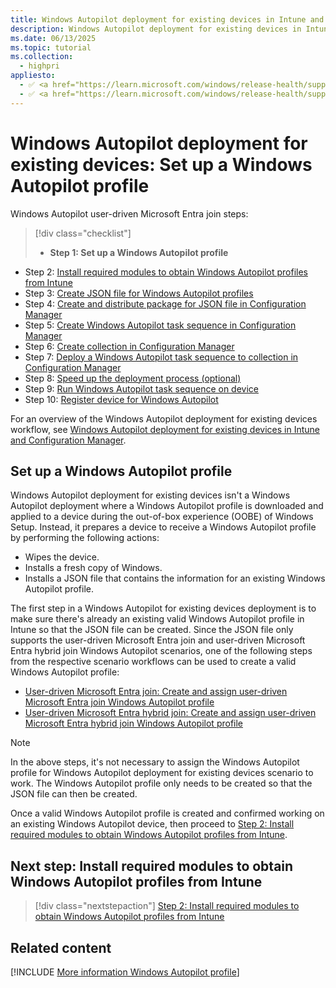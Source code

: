 ```yaml
---
title: Windows Autopilot deployment for existing devices in Intune and Configuration Manager - Step 1 of 10 - Set up a Windows Autopilot profile
description: Windows Autopilot deployment for existing devices in Intune and Configuration Manager - Step 1 of 10 - Set up a Windows Autopilot profile.
ms.date: 06/13/2025
ms.topic: tutorial
ms.collection:
  - highpri
appliesto:
  - ✅ <a href="https://learn.microsoft.com/windows/release-health/supported-versions-windows-client" target="_blank">Windows 11</a>
  - ✅ <a href="https://learn.microsoft.com/windows/release-health/supported-versions-windows-client" target="_blank">Windows 10</a>
---
```


# Windows Autopilot deployment for existing devices: Set up a Windows Autopilot profile

Windows Autopilot user-driven Microsoft Entra join steps:

> [!div class="checklist"]
>
> - **Step 1: Set up a Windows Autopilot profile**

- Step 2: [Install required modules to obtain Windows Autopilot profiles from Intune](install-modules.md)
- Step 3: [Create JSON file for Windows Autopilot profiles](create-json-file.md)
- Step 4: [Create and distribute package for JSON file in Configuration Manager](create-json-package.md)
- Step 5: [Create Windows Autopilot task sequence in Configuration Manager](create-autopilot-task-sequence.md)
- Step 6: [Create collection in Configuration Manager](create-collection.md)
- Step 7: [Deploy a Windows Autopilot task sequence to collection in Configuration Manager](deploy-autopilot-task-sequence.md)
- Step 8: [Speed up the deployment process (optional)](speed-up-deployment.md)
- Step 9: [Run Windows Autopilot task sequence on device](run-autopilot-task-sequence.md)
- Step 10: [Register device for Windows Autopilot](register-device.md)

For an overview of the Windows Autopilot deployment for existing devices workflow, see [Windows Autopilot deployment for existing devices in Intune and Configuration Manager](existing-devices-workflow.md#workflow).

## Set up a Windows Autopilot profile

Windows Autopilot deployment for existing devices isn't a Windows Autopilot deployment where a Windows Autopilot profile is downloaded and applied to a device during the out-of-box experience (OOBE) of Windows Setup. Instead, it prepares a device to receive a Windows Autopilot profile by performing the following actions:

- Wipes the device.
- Installs a fresh copy of Windows.
- Installs a JSON file that contains the information for an existing Windows Autopilot profile.

The first step in a Windows Autopilot for existing devices deployment is to make sure there's already an existing valid Windows Autopilot profile in Intune so that the JSON file can be created. Since the JSON file only supports the user-driven Microsoft Entra join and user-driven Microsoft Entra hybrid join Windows Autopilot scenarios, one of the following steps from the respective scenario workflows can be used to create a valid Windows Autopilot profile:

- [User-driven Microsoft Entra join: Create and assign user-driven Microsoft Entra join Windows Autopilot profile](../user-driven/azure-ad-join-autopilot-profile.md)
- [User-driven Microsoft Entra hybrid join: Create and assign user-driven Microsoft Entra hybrid join Windows Autopilot profile](../user-driven/hybrid-azure-ad-join-autopilot-profile.md)

> [!NOTE]
>
> In the above steps, it's not necessary to assign the Windows Autopilot profile for Windows Autopilot deployment for existing devices scenario to work. The Windows Autopilot profile only needs to be created so that the JSON file can then be created.

Once a valid Windows Autopilot profile is created and confirmed working on an existing Windows Autopilot device, then proceed to [Step 2: Install required modules to obtain Windows Autopilot profiles from Intune](install-modules.md).

## Next step: Install required modules to obtain Windows Autopilot profiles from Intune

> [!div class="nextstepaction"]
> [Step 2: Install required modules to obtain Windows Autopilot profiles from Intune](install-modules.md)

## Related content

[!INCLUDE [More information Windows Autopilot profile](../includes/more-info-autopilot-profile.md)]
